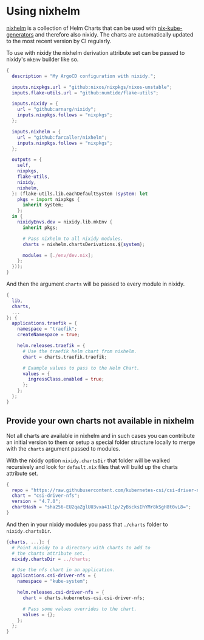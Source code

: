 # Using nixhelm

[nixhelm](https://github.com/farcaller/nixhelm) is a collection of Helm Charts that can be used with [nix-kube-generators](https://github.com/farcaller/nixhelm) and therefore also nixidy. The charts are automatically updated to the most recent version by CI regularly.

To use with nixidy the nixhelm derivation attribute set can be passed to nixidy's `mkEnv` builder like so.

```nix title="flake.nix"
{
  description = "My ArgoCD configuration with nixidy.";

  inputs.nixpkgs.url = "github:nixos/nixpkgs/nixos-unstable";
  inputs.flake-utils.url = "github:numtide/flake-utils";

  inputs.nixidy = {
    url = "github:arnarg/nixidy";
    inputs.nixpkgs.follows = "nixpkgs";
  };

  inputs.nixhelm = {
    url = "github:farcaller/nixhelm";
    inputs.nixpkgs.follows = "nixpkgs";
  };

  outputs = {
    self,
    nixpkgs,
    flake-utils,
    nixidy,
    nixhelm,
  }: (flake-utils.lib.eachDefaultSystem (system: let
    pkgs = import nixpkgs {
      inherit system;
    };
  in {
    nixidyEnvs.dev = nixidy.lib.mkEnv {
      inherit pkgs;

      # Pass nixhelm to all nixidy modules.
      charts = nixhelm.chartsDerivations.${system};

      modules = [./env/dev.nix];
    };
  }));
}
```

And then the argument `charts` will be passed to every module in nixidy.

```nix title="./env/dev.nix"
{
  lib,
  charts,
  ...
}: {
  applications.traefik = {
    namespace = "traefik";
    createNamespace = true;

    helm.releases.traefik = {
      # Use the traefik helm chart from nixhelm.
      chart = charts.traefik.traefik;

      # Example values to pass to the Helm Chart.
      values = {
        ingressClass.enabled = true;
      };
    };
  };
}
```

## Provide your own charts not available in nixhelm

Not all charts are available in nixhelm and in such cases you can contribute an initial version to them or setup a special folder structure locally to merge with the `charts` argument passed to modules.

With the nixidy option `nixidy.chartsDir` that folder will be walked recursively and look for `default.nix` files that will build up the charts attribute set.

```nix title="./charts/kubernetes-csi/csi-driver-nfs/default.nix"
{
  repo = "https://raw.githubusercontent.com/kubernetes-csi/csi-driver-nfs/master/charts";
  chart = "csi-driver-nfs";
  version = "4.7.0";
  chartHash = "sha256-EU2qaZglUU3vxa41l1p/2yBscksIhYMr8kSgH8t0vL8=";
}
```

And then in your nixidy modules you pass that `./charts` folder to `nixidy.chartsDir`.

```nix title="./env/dev.nix"
{charts, ...}: {
  # Point nixidy to a directory with charts to add to
  # the charts attribute set.
  nixidy.chartsDir = ../charts;

  # Use the nfs chart in an application.
  applications.csi-driver-nfs = {
    namespace = "kube-system";

    helm.releases.csi-driver-nfs = {
      chart = charts.kubernetes-csi.csi-driver-nfs;

      # Pass some values overrides to the chart.
      values = {};
    };
  };
}
```
